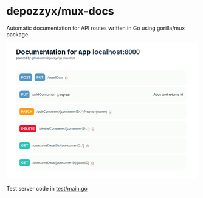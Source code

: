 # depozzyx/mux-docs

Automatic documentation for API routes written in Go using gorilla/mux package

![Example of generated page](test/example.png)

Test server code in [test/main.go](test/main.go)
